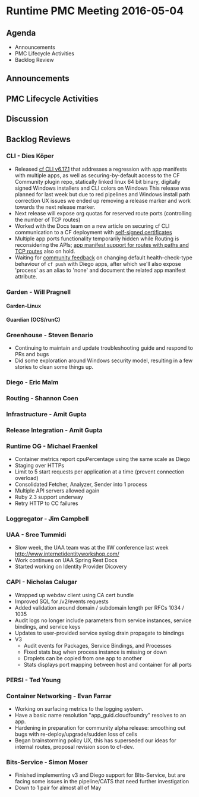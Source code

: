 # Runtime PMC Meeting 2016-05-04

## Agenda
* Announcements
* PMC Lifecycle Activities
* Backlog Review

## Announcements


## PMC Lifecycle Activities


## Discussion


## Backlog Reviews

### CLI - Dies Köper
- Released [cf CLI v6.17.1](https://www.pivotaltracker.com/story/show/117837557) that addresses a regression with app manifests with multiple apps, as well as securing-by-default access to the CF Community plugin repo, statically linked linux 64 bit binary, digitally signed Windows installers and CLI colors on Windows
  This release was planned for last week but due to red pipelines and Windows install path correction UX issues we ended up removing a release marker and work towards the next release marker.
- Next release will expose org quotas for reserved route ports (controlling the number of TCP routes)
- Worked with the Docs team on a new article on securing cf CLI communication to a CF deployment with [self-signed certificates](http://docs.cloudfoundry.org/cf-cli/self-signed.html)
- Multiple app ports functionality temporarily hidden while Routing is reconsidering the APIs; [app manifest support for routes with paths and TCP routes](https://lists.cloudfoundry.org/archives/list/cf-dev@lists.cloudfoundry.org/message/N4ZDS7FVHBQFSGP724ZAXUOMISNVURIR/) also on hold.
- Waiting for [community feedback](https://lists.cloudfoundry.org/archives/list/cf-dev@lists.cloudfoundry.org/thread/KU4JNZ6HMNS62E6IFREG7NSUB6SFOISW/) on changing default health-check-type behaviour of `cf push` with Diego apps, after which we'll also expose 'process' as an alias to 'none' and document the related app manifest attribute.

### Garden - Will Pragnell

#### Garden-Linux

#### Guardian (OCS/runC)

### Greenhouse - Steven Benario
- Continuing to maintain and update troubleshooting guide and respond to PRs and bugs
- Did some exploration around Windows security model, resulting in a few stories to clean some things up.

### Diego - Eric Malm

### Routing - Shannon Coen

### Infrastructure - Amit Gupta

### Release Integration - Amit Gupta

### Runtime OG - Michael Fraenkel
- Container metrics report cpuPercentage using the same scale as Diego
- Staging over HTTPs
- Limit to 5 start requests per application at a time (prevent connection overload)
- Consolidated Fetcher, Analyzer, Sender into 1 process
- Multiple API servers allowed again
- Ruby 2.3 support underway
- Retry HTTP to CC failures

### Loggregator - Jim Campbell

### UAA - Sree Tummidi
- Slow week, the UAA team was at the IIW conference last week http://www.internetidentityworkshop.com/
- Work continues on UAA Spring Rest Docs
- Started working on Identity Provider Dicovery

### CAPI - Nicholas Calugar
- Wrapped up webdav client using CA cert bundle
- Improved SQL for /v2/events requests
- Added validation around domain / subdomain length per RFCs 1034 / 1035
- Audit logs no longer include parameters from service instances, service bindings, and service keys
- Updates to user-provided service syslog drain propagate to bindings
- V3
  - Audit events for Packages, Service Bindings, and Processes
  - Fixed stats bug when process instance is missing or down
  - Droplets can be copied from one app to another
  - Stats displays port mapping between host and container for all ports

### PERSI - Ted Young

### Container Networking - Evan Farrar
- Working on surfacing metrics to the logging system.
- Have a basic name resolution "app_guid.cloudfoundry" resolves to an app.
- Hardening in preparation for community alpha release: smoothing out bugs with re-deploy/upgrade/sudden loss of cells
- Began brainstorming policy UX, this has superseded our ideas for internal routes, proposal revision soon to cf-dev.

### Bits-Service - Simon Moser

* Finished implementing v3 and Diego support for BIts-Service, but are facing some issues in the pipeline/CATS that need further investigation 
* Down to 1 pair for almost all of May 
